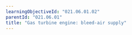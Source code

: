 ```yaml
---
learningObjectiveId: "021.06.01.02"
parentId: "021.06.01"
title: "Gas turbine engine: bleed-air supply"
---
```

